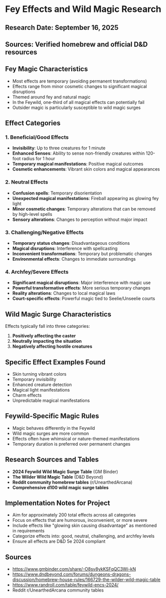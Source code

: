# Fey Effects and Wild Magic Research

## Research Date: September 16, 2025
## Sources: Verified homebrew and official D&D resources

## Fey Magic Characteristics
- Most effects are temporary (avoiding permanent transformations)
- Effects range from minor cosmetic changes to significant magical disruptions
- Themed around fey and natural magic
- In the Feywild, one-third of all magical effects can potentially fail
- Outsider magic is particularly susceptible to wild magic surges

## Effect Categories

### 1. Beneficial/Good Effects
- **Invisibility**: Up to three creatures for 1 minute
- **Enhanced Senses**: Ability to sense non-friendly creatures within 120-foot radius for 1 hour
- **Temporary magical manifestations**: Positive magical outcomes
- **Cosmetic enhancements**: Vibrant skin colors and magical appearances

### 2. Neutral Effects
- **Confusion spells**: Temporary disorientation
- **Unexpected magical manifestations**: Fireball appearing as glowing fey light
- **Minor cosmetic changes**: Temporary alterations that can be removed by high-level spells
- **Sensory alterations**: Changes to perception without major impact

### 3. Challenging/Negative Effects
- **Temporary status changes**: Disadvantageous conditions
- **Magical disruptions**: Interference with spellcasting
- **Inconvenient transformations**: Temporary but problematic changes
- **Environmental effects**: Changes to immediate surroundings

### 4. Archfey/Severe Effects
- **Significant magical disruptions**: Major interference with magic use
- **Powerful transformative effects**: More serious temporary changes
- **Reality alterations**: Changes to local magical laws
- **Court-specific effects**: Powerful magic tied to Seelie/Unseelie courts

## Wild Magic Surge Characteristics
Effects typically fall into three categories:
1. **Positively affecting the caster**
2. **Neutrally impacting the situation**
3. **Negatively affecting hostile creatures**

## Specific Effect Examples Found
- Skin turning vibrant colors
- Temporary invisibility
- Enhanced creature detection
- Magical light manifestations
- Charm effects
- Unpredictable magical manifestations

## Feywild-Specific Magic Rules
- Magic behaves differently in the Feywild
- Wild magic surges are more common
- Effects often have whimsical or nature-themed manifestations
- Temporary duration is preferred over permanent changes

## Research Sources and Tables
- **2024 Feywild Wild Magic Surge Table** (GM Binder)
- **The Wilder Wild Magic Table** (D&D Beyond)
- **Reddit community homebrew tables** (r/UnearthedArcana)
- **Comprehensive d100 wild magic surge tables**

## Implementation Notes for Project
- Aim for approximately 200 total effects across all categories
- Focus on effects that are humorous, inconvenient, or more severe
- Include effects like "glowing skin causing disadvantage" as mentioned in requirements
- Categorize effects into: good, neutral, challenging, and archfey levels
- Ensure all effects are D&D 5e 2024 compliant

## Sources
- https://www.gmbinder.com/share/-O8sv8ykKSFqQC3Wi-kN
- https://www.dndbeyond.com/forums/dungeons-dragons-discussion/homebrew-house-rules/166729-the-wilder-wild-magic-table
- https://www.randroll.com/table/feywild-encs-2024/
- Reddit r/UnearthedArcana community tables
